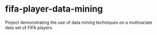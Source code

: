 # fifa-player-data-mining
Project demonstrating the use of data mining techniques on a multivariate data set of FIFA players.
